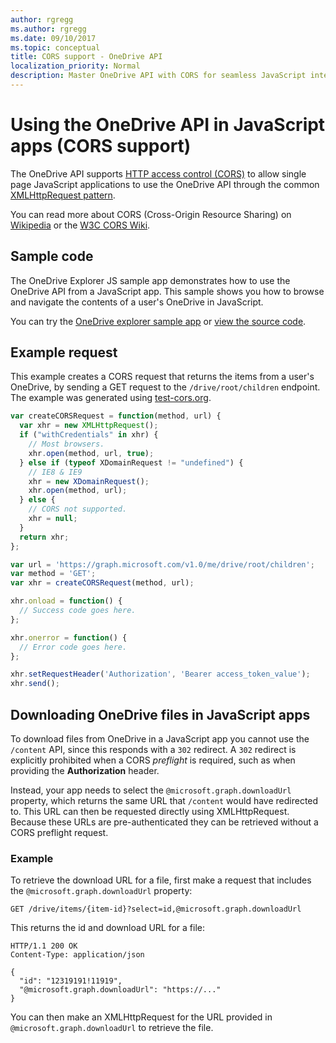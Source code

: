 ```yaml
---
author: rgregg
ms.author: rgregg
ms.date: 09/10/2017
ms.topic: conceptual
title: CORS support - OneDrive API
localization_priority: Normal
description: Master OneDrive API with CORS for seamless JavaScript integration. Explore sample code, requests, and file downloads. Boost your app's performance.
---
```

# Using the OneDrive API in JavaScript apps (CORS support)

The OneDrive API supports [HTTP access control (CORS)](http://www.w3.org/TR/cors/) to allow single page JavaScript applications to use the OneDrive API through the common [XMLHttpRequest pattern][xhr-scenario].

You can read more about CORS (Cross-Origin Resource Sharing) on [Wikipedia](https://en.wikipedia.org/wiki/Cross-origin_resource_sharing) or the [W3C CORS Wiki](http://www.w3.org/wiki/CORS).

[xhr-scenario]: https://msdn.microsoft.com/en-us/library/hh772834(v=vs.85).aspx

## Sample code

The OneDrive Explorer JS sample app demonstrates how to use the OneDrive API from a JavaScript app. 
This sample shows you how to browse and navigate the contents of a user's OneDrive in JavaScript.

You can try the [OneDrive explorer sample app](https://dev.onedrive.com/odx) or [view the source code](https://github.com/onedrive/onedrive-explorer-js).

## Example request

This example creates a CORS request that returns the items from a user's OneDrive, by sending a GET request to the `/drive/root/children` endpoint.
The example was generated using [test-cors.org](http://test-cors.org).

```js
var createCORSRequest = function(method, url) {
  var xhr = new XMLHttpRequest();
  if ("withCredentials" in xhr) {
    // Most browsers.
    xhr.open(method, url, true);
  } else if (typeof XDomainRequest != "undefined") {
    // IE8 & IE9
    xhr = new XDomainRequest();
    xhr.open(method, url);
  } else {
    // CORS not supported.
    xhr = null;
  }
  return xhr;
};

var url = 'https://graph.microsoft.com/v1.0/me/drive/root/children';
var method = 'GET';
var xhr = createCORSRequest(method, url);

xhr.onload = function() {
  // Success code goes here.
};

xhr.onerror = function() {
  // Error code goes here.
};

xhr.setRequestHeader('Authorization', 'Bearer access_token_value');
xhr.send();
```

## Downloading OneDrive files in JavaScript apps

To download files from OneDrive in a JavaScript app you cannot use the `/content` API, since this responds with a `302` redirect. 
A `302` redirect is explicitly prohibited when a CORS _preflight_ is required, such as when providing the **Authorization** header.

Instead, your app needs to select the `@microsoft.graph.downloadUrl` property, which returns the same URL that `/content` would have redirected to.
This URL can then be requested directly using XMLHttpRequest.
Because these URLs are pre-authenticated they can be retrieved without a CORS preflight request.

### Example

To retrieve the download URL for a file, first make a request that includes the `@microsoft.graph.downloadUrl` property:

```http
GET /drive/items/{item-id}?select=id,@microsoft.graph.downloadUrl
```

This returns the id and download URL for a file:

```http
HTTP/1.1 200 OK
Content-Type: application/json

{
  "id": "12319191!11919",
  "@microsoft.graph.downloadUrl": "https://..."
}
```

You can then make an XMLHttpRequest for the URL provided in `@microsoft.graph.downloadUrl` to retrieve the file.

<!-- {
  "type": "#page.annotation",
  "description": "Learn more about using the OneDrive API from a single page JavaScript app",
  "keywords": "cors, http access control, javascript, single, page, application, app",
  "section": "documentation",
  "tocPath": "Concepts/Working with CORS"
} -->
